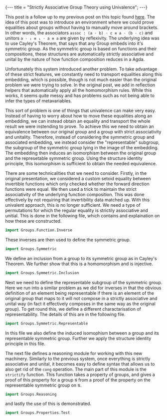 {---
title = "Strictly Associative Group Theory using Univalence";
---}

<!--
```agda
{-# OPTIONS --safe --cubical #-}
```
-->

This post is a follow up to my previous post on this topic found [here](../strict-group-theory.html). The idea of this post was to introduce an environment where we could prove equalities about groups without having to manually move around brackets. In other words, the associators `assoc : (a · b) · c ≡ a · (b · c)` and unitors `a · ₁ ≡ ₁ · a ≡ a` are given by reflexivity. The underlying idea was to use Cayley's Theorem, that says that any Group embeds into it's symmetric group. As the symmetric group is based on functions and their compositions, these structures are automatically strictly associative and unital by the nature of how function composition reduces in a Agda.

Unfortunately this system introduced another problem. To take advantage of these strict features, we constantly need to transport equalities along this embedding, which is possible, though is not much easier than the original problem we were trying to solve. In the original post, we add in reflection helpers that automatically apply all the homomorphism rules. While this works, it seems quite messy and has problems such as not being able to infer the types of metavariables.

This sort of problem is one of things that univalence can make very easy. Instead of having to worry about how to move these equalities along an embedding, we can instead obtain an equality and transport the whole result we were instending to prove. To achieve this we need to obtain an equivalence between our original group and a group with strict associativity and unitality. Therefore, instead of considering the symmetric group and associated embedding, we instead consider the "representable" subgroup, the subgroup of the symmetric group lying in the image of the embedding. The embedding then induces an isomorphism between the original group and the represetable symmetric group. Using the structure identity principle, this isomorphism is sufficient to obtain the needed equivalence.

There are some technicalities that we need to consider. Firstly, in the original presentation, we considered a custom setoid equality between invertible functions which only checked whether the forward direction functions were equal. We then used a trick to maintain the strict associativity of the underlying function composition. This was done effectively by not requiring that invertibility data matched up. With this univalent approach, this is no longer sufficient. We need a type of permutations for which the regular equality is strictily associative and unitial. This is done in the following file, which contains and explaination on how these are constructed.

```agda
import Groups.Function.Inverse
```

These inverses are then used to define the symmetric group.

```agda
import Groups.Symmetric
```

We define an inclusion from a group to its symmetric group as in Cayley's Theorem. We further show that this is a homomorphism and is injective.

```agda
import Groups.Symmetric.Inclusion
```

Next we need to define the representable subgroup of the symmetric group. Here we run into a similar problem as we did for inverses in that the obvious definition of an element being representable if there is an element of the original group that maps to it will not compose in a strictly associative and unital way (in fact it effectively composes in the same way as the original group). To get round this, we define a different charactarisation of representability. The details of this are in the following file.

```agda
import Groups.Symmetric.Representable
```

In this file we also define the induced isomophism between a group and its representable symmetric group. Further we apply the structure identity principle in this file.

The next file defines a reasoning module for working with this new machinery. Similarly to the previous system, once everything is strictly associative and unital, it becomes easy to define syntax that allows us to also get rid of the `cong` operation. The main part of this module is the `strictify` function. This function takes a property of groups, and gives a proof of this property for a group `𝓖` from a proof of the property on the representable symmetric group on `𝓖`.

```agda
import Groups.Reasoning
```

and lastly the use of this is demonstrated.

```agda
import Groups.Properties.Test
```
